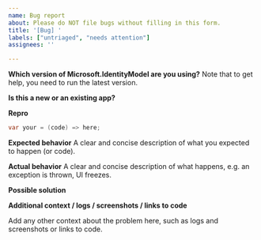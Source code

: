 ```yaml
---
name: Bug report
about: Please do NOT file bugs without filling in this form.
title: '[Bug] '
labels: ["untriaged", "needs attention"]
assignees: ''

---
```


**Which version of Microsoft.IdentityModel are you using?**
Note that to get help, you need to run the latest version.
<!-- E.g. Microsoft.Identity.Web 2.16.1 -->

**Is this a new or an existing app?**
<!-- Ex:
a. The app is in production and I have upgraded to a new version of Microsoft.Identity.Web*
b. The app is in production and I haven't upgraded Microsoft.Identity.Web*, but started seeing this issue.
c. This is a new app or an experiment.
-->

**Repro**

```csharp
var your = (code) => here;
```

**Expected behavior**
A clear and concise description of what you expected to happen (or code).

**Actual behavior**
A clear and concise description of what happens, e.g. an exception is thrown, UI freezes.

**Possible solution**
<!-- Only if you have suggestions on a fix for the bug. -->

**Additional context / logs / screenshots / links to code**
<!-- Please do not include any customer data or Personal Identifiable Information (PII) in any content posted to GitHub. See https://docs.microsoft.com/compliance/regulatory/gdpr#gdpr-faqs for more info on PII.-->
Add any other context about the problem here, such as logs and screenshots or links to code.